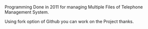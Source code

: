 Programming Done in 2011 for managing Multiple Files of Telephone Management System.

Using fork option of Github you can work on the Project thanks.